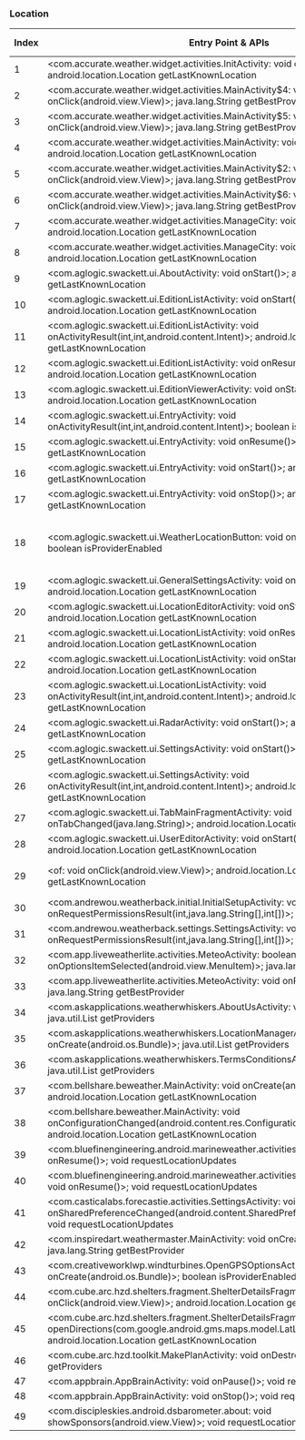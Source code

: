 ### Location
| Index | Entry Point & APIs | Screen shot | Resource id | Label |
| ------------- | ------------- | ------------- |-------------|-------------|
| 1 | <com.accurate.weather.widget.activities.InitActivity: void onResume()>; android.location.Location getLastKnownLocation | ![](F:\COSMOS\output\py\Play_win8\Weather\com.accurate.weather.widget\com.accurate.weather.widget.activities.InitActivity.png) |  | T |
| 2 | <com.accurate.weather.widget.activities.MainActivity$4: void onClick(android.view.View)>; java.lang.String getBestProvider | ![](F:\COSMOS\output\py\Play_win8\Weather\com.accurate.weather.widget\com.accurate.weather.widget.activities.MainActivity.png) |  |T |
| 3 | <com.accurate.weather.widget.activities.MainActivity$5: void onClick(android.view.View)>; java.lang.String getBestProvider | ![](F:\COSMOS\output\py\Play_win8\Weather\com.accurate.weather.widget\com.accurate.weather.widget.activities.MainActivity.png) |  | T |
| 4 | <com.accurate.weather.widget.activities.MainActivity: void onPause()>; android.location.Location getLastKnownLocation | ![](F:\COSMOS\output\py\Play_win8\Weather\weather.widget.forecast\com.accurate.weather.widget.activities.MainActivity.png) |  | T |
| 5 | <com.accurate.weather.widget.activities.MainActivity$2: void onClick(android.view.View)>; java.lang.String getBestProvider | ![](F:\COSMOS\output\py\Play_win8\Weather\com.accurate.weather.widget\com.accurate.weather.widget.activities.MainActivity.png) |  | T |
| 6 | <com.accurate.weather.widget.activities.MainActivity$6: void onClick(android.view.View)>; java.lang.String getBestProvider | ![](F:\COSMOS\output\py\Play_win8\Weather\weather.widget.forecast\com.accurate.weather.widget.activities.MainActivity.png) |  | T |
| 7 | <com.accurate.weather.widget.activities.ManageCity: void onResume()>; android.location.Location getLastKnownLocation | ![](F:\COSMOS\output\py\Play_win8\Weather\weather.widget.forecast\com.accurate.weather.widget.activities.ManageCity.png) |  | T |
| 8 | <com.accurate.weather.widget.activities.ManageCity: void onPause()>; android.location.Location getLastKnownLocation | ![](F:\COSMOS\output\py\Play_win8\Weather\weather.widget.forecast\com.accurate.weather.widget.activities.ManageCity.png) |  | T |
| 9 | <com.aglogic.swackett.ui.AboutActivity: void onStart()>; android.location.Location getLastKnownLocation | ![](F:\COSMOS\output\py\Play_win8\Weather\com.aglogic.swackett\com.aglogic.swackett.ui.AboutActivity.png) |  | F |
| 10 | <com.aglogic.swackett.ui.EditionListActivity: void onStart()>; android.location.Location getLastKnownLocation | ![](F:\COSMOS\output\py\Play_win8\Weather\com.aglogic.swackett\com.aglogic.swackett.ui.EditionListActivity.png) |  | F |
| 11 | <com.aglogic.swackett.ui.EditionListActivity: void onActivityResult(int,int,android.content.Intent)>; android.location.Location getLastKnownLocation | ![](F:\COSMOS\output\py\Play_win8\Weather\com.aglogic.swackett\com.aglogic.swackett.ui.EditionListActivity.png) |  | F |
| 12 | <com.aglogic.swackett.ui.EditionListActivity: void onResume()>; android.location.Location getLastKnownLocation | ![](F:\COSMOS\output\py\Play_win8\Weather\com.aglogic.swackett\com.aglogic.swackett.ui.EditionListActivity.png) |  | F |
| 13 | <com.aglogic.swackett.ui.EditionViewerActivity: void onStart()>; android.location.Location getLastKnownLocation | ![](F:\COSMOS\output\py\Play_win8\Weather\com.aglogic.swackett\com.aglogic.swackett.ui.EditionViewerActivity.png) |  | F |
| 14 | <com.aglogic.swackett.ui.EntryActivity: void onActivityResult(int,int,android.content.Intent)>; boolean isProviderEnabled | ![](F:\COSMOS\output\py\Play_win8\Weather\com.aglogic.swackett\com.aglogic.swackett.ui.EntryActivity.png) |  | F |
| 15 | <com.aglogic.swackett.ui.EntryActivity: void onResume()>; android.location.Location getLastKnownLocation | ![](F:\COSMOS\output\py\Play_win8\Weather\com.aglogic.swackett\com.aglogic.swackett.ui.EntryActivity.png) |  | F |
| 16 | <com.aglogic.swackett.ui.EntryActivity: void onStart()>; android.location.Location getLastKnownLocation | ![](F:\COSMOS\output\py\Play_win8\Weather\com.aglogic.swackett\com.aglogic.swackett.ui.EntryActivity.png) |  | F |
| 17 | <com.aglogic.swackett.ui.EntryActivity: void onStop()>; android.location.Location getLastKnownLocation | ![](F:\COSMOS\output\py\Play_win8\Weather\com.aglogic.swackett\com.aglogic.swackett.ui.EntryActivity.png) |  | F |
| 18 | <com.aglogic.swackett.ui.WeatherLocationButton: void onAttachedToWindow()>; boolean isProviderEnabled | ![](F:\COSMOS\output\py\Play_win8\Weather\com.aglogic.swackett\com.aglogic.swackett.ui.EntryActivity.png) | {'2131099733': <sensitive_component.SensitiveComponent.SensitiveView object at 0x0000012523D9A3C8>, '2131099744': <sensitive_component.SensitiveComponent.SensitiveView object at 0x0000012523D9A400>} | F |
| 19 | <com.aglogic.swackett.ui.GeneralSettingsActivity: void onStart()>; android.location.Location getLastKnownLocation | ![](F:\COSMOS\output\py\Play_win8\Weather\com.aglogic.swackett\com.aglogic.swackett.ui.GeneralSettingsActivity.png) |  | T |
| 20 | <com.aglogic.swackett.ui.LocationEditorActivity: void onStart()>; android.location.Location getLastKnownLocation | ![](F:\COSMOS\output\py\Play_win8\Weather\com.aglogic.swackett\com.aglogic.swackett.ui.LocationEditorActivity.png) |  | F |
| 21 | <com.aglogic.swackett.ui.LocationListActivity: void onResume()>; android.location.Location getLastKnownLocation | ![](F:\COSMOS\output\py\Play_win8\Weather\com.aglogic.swackett\com.aglogic.swackett.ui.LocationListActivity.png) |  | T |
| 22 | <com.aglogic.swackett.ui.LocationListActivity: void onStart()>; android.location.Location getLastKnownLocation | ![](F:\COSMOS\output\py\Play_win8\Weather\com.aglogic.swackett\com.aglogic.swackett.ui.LocationListActivity.png) |  | T |
| 23 | <com.aglogic.swackett.ui.LocationListActivity: void onActivityResult(int,int,android.content.Intent)>; android.location.Location getLastKnownLocation | ![](F:\COSMOS\output\py\Play_win8\Weather\com.aglogic.swackett\com.aglogic.swackett.ui.LocationListActivity.png) |  | T |
| 24 | <com.aglogic.swackett.ui.RadarActivity: void onStart()>; android.location.Location getLastKnownLocation | ![](F:\COSMOS\output\py\Play_win8\Weather\com.aglogic.swackett\com.aglogic.swackett.ui.RadarActivity.png) |  | |
| 25 | <com.aglogic.swackett.ui.SettingsActivity: void onStart()>; android.location.Location getLastKnownLocation | ![](F:\COSMOS\output\py\Play_win8\Weather\com.aglogic.swackett\com.aglogic.swackett.ui.SettingsActivity.png) |  | T |
| 26 | <com.aglogic.swackett.ui.SettingsActivity: void onActivityResult(int,int,android.content.Intent)>; android.location.Location getLastKnownLocation | ![](F:\COSMOS\output\py\Play_win8\Weather\com.aglogic.swackett\com.aglogic.swackett.ui.SettingsActivity.png) |  | T |
| 27 | <com.aglogic.swackett.ui.TabMainFragmentActivity: void onTabChanged(java.lang.String)>; android.location.Location getLastKnownLocation | ![](F:\COSMOS\output\py\Play_win8\Weather\com.aglogic.swackett\com.aglogic.swackett.ui.TabMainFragmentActivity.png) |  | F |
| 28 | <com.aglogic.swackett.ui.UserEditorActivity: void onStart()>; android.location.Location getLastKnownLocation | ![](F:\COSMOS\output\py\Play_win8\Weather\com.aglogic.swackett\com.aglogic.swackett.ui.UserEditorActivity.png) |  | T |
| 29 | <of: void onClick(android.view.View)>; android.location.Location getLastKnownLocation | ![](F:\COSMOS\output\py\Play_win8\Weather\com.aglogic.swackett\com.aglogic.swackett.ui.UserEditorActivity.png) | {'2131099762': <sensitive_component.SensitiveComponent.SensitiveView object at 0x000001252404EF28>} | T |
| 30 | <com.andrewou.weatherback.initial.InitialSetupActivity: void onRequestPermissionsResult(int,java.lang.String[],int[])>; boolean isProviderEnabled | ![](F:\COSMOS\output\py\Play_win8\Weather\com.andrewou.weatherback\com.andrewou.weatherback.initial.InitialSetupActivity.png) |  | T |
| 31 | <com.andrewou.weatherback.settings.SettingsActivity: void onRequestPermissionsResult(int,java.lang.String[],int[])>; boolean isProviderEnabled | ![](F:\COSMOS\output\py\Play_win8\Weather\com.andrewou.weatherback\com.andrewou.weatherback.settings.SettingsActivity.png) |  | T |
| 32 | <com.app.liveweatherlite.activities.MeteoActivity: boolean onOptionsItemSelected(android.view.MenuItem)>; java.lang.String getBestProvider | ![](F:\COSMOS\output\py\Play_win8\Weather\com.app.liveweatherlite\com.app.liveweatherlite.activities.MeteoActivity.png) |  | |
| 33 | <com.app.liveweatherlite.activities.MeteoActivity: void onResume()>; java.lang.String getBestProvider | ![](F:\COSMOS\output\py\Play_win8\Weather\com.app.liveweatherlite\com.app.liveweatherlite.activities.MeteoActivity.png) |  | |
| 34 | <com.askapplications.weatherwhiskers.AboutUsActivity: void onPause()>; java.util.List getProviders | ![](F:\COSMOS\output\py\Play_win8\Weather\com.askapplications.weatherwhiskers\com.askapplications.weatherwhiskers.AboutUsActivity.png) |  | |
| 35 | <com.askapplications.weatherwhiskers.LocationManagerActivity: void onCreate(android.os.Bundle)>; java.util.List getProviders | ![](F:\COSMOS\output\py\Play_win8\Weather\com.askapplications.weatherwhiskers\com.askapplications.weatherwhiskers.LocationManagerActivity.png) |  | T |
| 36 | <com.askapplications.weatherwhiskers.TermsConditionsActivity: void onPause()>; java.util.List getProviders | ![](F:\COSMOS\output\py\Play_win8\Weather\com.askapplications.weatherwhiskers\com.askapplications.weatherwhiskers.TermsConditionsActivity.png) |  | |
| 37 | <com.bellshare.beweather.MainActivity: void onCreate(android.os.Bundle)>; android.location.Location getLastKnownLocation | ![](F:\COSMOS\output\py\Play_win8\Weather\com.bellshare.beweatherfree\com.bellshare.beweather.MainActivity.png) |  | |
| 38 | <com.bellshare.beweather.MainActivity: void onConfigurationChanged(android.content.res.Configuration)>; android.location.Location getLastKnownLocation | ![](F:\COSMOS\output\py\Play_win8\Weather\com.bellshare.beweatherfree\com.bellshare.beweather.MainActivity.png) |  | |
| 39 | <com.bluefinengineering.android.marineweather.activities.FavoritesActivity: void onResume()>; void requestLocationUpdates | ![](F:\COSMOS\output\py\Play_win8\Weather\com.bluefinengineering.android.marineweather\com.bluefinengineering.android.marineweather.activities.FavoritesActivity.png) |  | T |
| 40 | <com.bluefinengineering.android.marineweather.activities.LayersPreferenceActivity: void onResume()>; void requestLocationUpdates | ![](F:\COSMOS\output\py\Play_win8\Weather\com.bluefinengineering.android.marineweather\com.bluefinengineering.android.marineweather.activities.LayersPreferenceActivity.png) |  | T |
| 41 | <com.casticalabs.forecastie.activities.SettingsActivity: void onSharedPreferenceChanged(android.content.SharedPreferences,java.lang.String)>; void requestLocationUpdates | ![](F:\COSMOS\output\py\Play_win8\Weather\com.casticalabs.forecastie\com.casticalabs.forecastie.activities.SettingsActivity.png) |  | T |
| 42 | <com.inspiredart.weathermaster.MainActivity: void onCreate(android.os.Bundle)>; java.lang.String getBestProvider | ![](F:\COSMOS\output\py\Play_win8\Weather\com.inspiredart.niceweather\com.inspiredart.weathermaster.MainActivity.png) |  | T |
| 43 | <com.creativeworklwp.windturbines.OpenGPSOptionsActivity: void onCreate(android.os.Bundle)>; boolean isProviderEnabled | ![](F:\COSMOS\output\py\Play_win8\Weather\com.creativeworklwp.windturbines\com.creativeworklwp.windturbines.OpenGPSOptionsActivity.png) |  | T |
| 44 | <com.cube.arc.hzd.shelters.fragment.ShelterDetailsFragment: void onClick(android.view.View)>; android.location.Location getLastKnownLocation | ![](F:\COSMOS\output\py\Play_win8\Weather\com.cube.arc.hfa\com.cube.arc.hzd.shelters.SheltersDetailActivity.png) |  | T |
| 45 | <com.cube.arc.hzd.shelters.fragment.ShelterDetailsFragment: void openDirections(com.google.android.gms.maps.model.LatLng)>; android.location.Location getLastKnownLocation | ![](F:\COSMOS\output\py\Play_win8\Weather\com.cube.arc.hfa\com.cube.arc.hzd.shelters.SheltersDetailActivity.png) |  | T |
| 46 | <com.cube.arc.hzd.toolkit.MakePlanActivity: void onDestroy()>; java.util.List getProviders | ![](F:\COSMOS\output\py\Play_win8\Weather\com.cube.arc.hfa\com.cube.arc.hzd.toolkit.MakePlanActivity.png) |  | D |
| 47 | <com.appbrain.AppBrainActivity: void onPause()>; void requestLocationUpdates | ![](F:\COSMOS\output\py\Play_win8\Weather\com.discipleskies.android.dsbarometer\com.appbrain.AppBrainActivity.png) |  | F |
| 48 | <com.appbrain.AppBrainActivity: void onStop()>; void requestLocationUpdates | ![](F:\COSMOS\output\py\Play_win8\Weather\com.discipleskies.android.dsbarometer\com.appbrain.AppBrainActivity.png) |  | F |
| 49 | <com.discipleskies.android.dsbarometer.about: void showSponsors(android.view.View)>; void requestLocationUpdates | ![](F:\COSMOS\output\py\Play_win8\Weather\com.discipleskies.android.dsbarometer\com.discipleskies.android.dsbarometer.about.png) |  | F |
